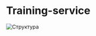 # Training-service
![Структура](https://github.com/user-attachments/assets/6336d7b3-eed1-4173-a03b-31044ceaa823)
